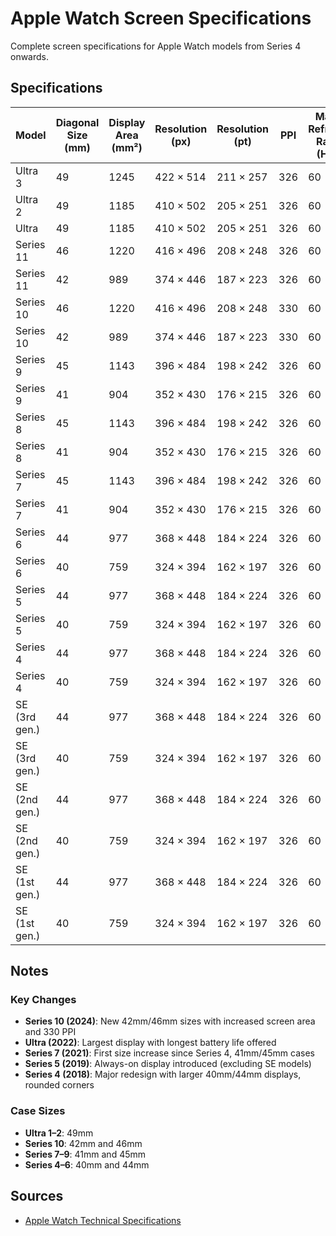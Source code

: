# Apple Watch Screen Specifications

Complete screen specifications for Apple Watch models from Series 4 onwards.

## Specifications

| Model | Diagonal Size (mm) | Display Area (mm²) | Resolution (px) | Resolution (pt) | PPI | Max. Refresh Rate (Hz) |
|-------|--------------------|--------------------|-----------------|-----------------|-----|------------------------|
| Ultra 3 | 49 | 1245 | 422 × 514 | 211 × 257 | 326 | 60 |
| Ultra 2 | 49 | 1185 | 410 × 502 | 205 × 251 | 326 | 60 |
| Ultra | 49 | 1185 | 410 × 502 | 205 × 251 | 326 | 60 |
| Series 11 | 46 | 1220 | 416 × 496 | 208 × 248 | 326 | 60 |
| Series 11 | 42 | 989 | 374 × 446 | 187 × 223 | 326 | 60 |
| Series 10 | 46 | 1220 | 416 × 496 | 208 × 248 | 330 | 60 |
| Series 10 | 42 | 989 | 374 × 446 | 187 × 223 | 330 | 60 |
| Series 9 | 45 | 1143 | 396 × 484 | 198 × 242 | 326 | 60 |
| Series 9 | 41 | 904 | 352 × 430 | 176 × 215 | 326 | 60 |
| Series 8 | 45 | 1143 | 396 × 484 | 198 × 242 | 326 | 60 |
| Series 8 | 41 | 904 | 352 × 430 | 176 × 215 | 326 | 60 |
| Series 7 | 45 | 1143 | 396 × 484 | 198 × 242 | 326 | 60 |
| Series 7 | 41 | 904 | 352 × 430 | 176 × 215 | 326 | 60 |
| Series 6 | 44 | 977 | 368 × 448 | 184 × 224 | 326 | 60 |
| Series 6 | 40 | 759 | 324 × 394 | 162 × 197 | 326 | 60 |
| Series 5 | 44 | 977 | 368 × 448 | 184 × 224 | 326 | 60 |
| Series 5 | 40 | 759 | 324 × 394 | 162 × 197 | 326 | 60 |
| Series 4 | 44 | 977 | 368 × 448 | 184 × 224 | 326 | 60 |
| Series 4 | 40 | 759 | 324 × 394 | 162 × 197 | 326 | 60 |
| SE (3rd gen.) | 44 | 977 | 368 × 448 | 184 × 224 | 326 | 60 |
| SE (3rd gen.) | 40 | 759 | 324 × 394 | 162 × 197 | 326 | 60 |
| SE (2nd gen.) | 44 | 977 | 368 × 448 | 184 × 224 | 326 | 60 |
| SE (2nd gen.) | 40 | 759 | 324 × 394 | 162 × 197 | 326 | 60 |
| SE (1st gen.) | 44 | 977 | 368 × 448 | 184 × 224 | 326 | 60 |
| SE (1st gen.) | 40 | 759 | 324 × 394 | 162 × 197 | 326 | 60 |

## Notes

### Key Changes
- **Series 10 (2024)**: New 42mm/46mm sizes with increased screen area and 330 PPI
- **Ultra (2022)**: Largest display with longest battery life offered
- **Series 7 (2021)**: First size increase since Series 4, 41mm/45mm cases
- **Series 5 (2019)**: Always-on display introduced (excluding SE models)
- **Series 4 (2018)**: Major redesign with larger 40mm/44mm displays, rounded corners

### Case Sizes
- **Ultra 1–2**: 49mm
- **Series 10**: 42mm and 46mm
- **Series 7–9**: 41mm and 45mm
- **Series 4–6**: 40mm and 44mm

## Sources
- [Apple Watch Technical Specifications](https://support.apple.com/docs/watch)
